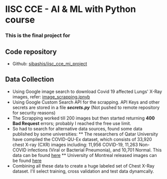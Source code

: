 # IISC CCE - AI & ML with Python course
### This is the final project for 

## Code repository
* Github: [sibashis/iisc_cce_mi_project](https://github.com/sibashisch/iisc_cce_ml_project)

## Data Collection

* Using Google image search to download Covid 19 affected Lungs' X-Ray images, refer: [image_scrapping.ipnyb](image_scrapping.ipnyb)
* Using Google Custom Search API for the scrapping. API Keys and other secrets are stored in a file ***secrets.py*** (Not pushed to remote repository for security reasons)
* The Scrapping worked till 200 images but then started returning **400 Bad Request** errors; probably I reached the free use limit.
* So had to search for alternative data sources, found some data published by some universities:
    ** The researchers of Qatar University have compiled the COVID-QU-Ex dataset, which consists of 33,920 chest X-ray (CXR) images including: 11,956 COVID-19, 11,263 Non-COVID infections (Viral or Bacterial Pneumonia), and 10,701 Normal. This data can be found [here](https://www.kaggle.com/datasets/anasmohammedtahir/covidqu)
    ** University of Montreal released images can be found [here](https://www.kaggle.com/datasets/pranavraikokte/covid19-image-dataset/)    
* Combining all these data to create a huge labeled set of Chest X-Ray dataset. I'll select training, cross validation and test data dynamcally.
